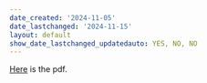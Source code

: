 ```yaml
---
date_created: '2024-11-05'
date_lastchanged: '2024-11-15'
layout: default
show_date_lastchanged_updatedauto: YES, NO, NO
---
```


[Here](https://1drv.ms/b/s!AmcwErz2Mmg1hdM8DwDmrD-x7lZlyQ?e=NWLJlF) is the pdf. 